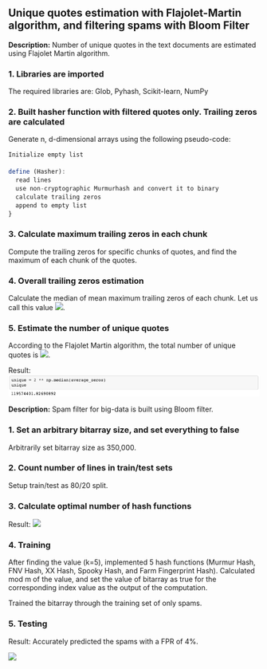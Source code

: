 ## Unique quotes estimation with Flajolet-Martin algorithm, and filtering spams with Bloom Filter

**Description:** Number of unique quotes in the text documents are estimated using Flajolet Martin algorithm.

### 1. Libraries are imported

The required libraries are: Glob, Pyhash, Scikit-learn, NumPy

### 2. Built hasher function with filtered quotes only. Trailing zeros are calculated

Generate n, d-dimensional arrays using the following pseudo-code:

```javascript
Initialize empty list

define (Hasher):
  read lines
  use non-cryptographic Murmurhash and convert it to binary
  calculate trailing zeros
  append to empty list
}
```

### 3. Calculate maximum trailing zeros in each chunk 

Compute the trailing zeros for specific chunks of quotes, and find the maximum of each chunk of the quotes.

### 4. Overall trailing zeros estimation 

Calculate the median of mean maximum trailing zeros of each chunk. Let us call this value <img src="https://latex.codecogs.com/gif.latex?'M'"/>.

### 5. Estimate the number of unique quotes

According to the Flajolet Martin algorithm, the total number of unique quotes is <img src="https://latex.codecogs.com/gif.latex?2^{M}"/>.

Result: <img src="https://github.com/Advaitiyer/advaitiyer.github.io/blob/master/assets/images/advanced-data-mining/trailing-zeros.png?raw=true"/>

**Description:** Spam filter for big-data is built using Bloom filter.

### 1. Set an arbitrary bitarray size, and set everything to false

Arbitrarily set bitarray size as 350,000.

### 2. Count number of lines in train/test sets

Setup train/test as 80/20 split.

### 3. Calculate optimal number of hash functions

Result: <img src="https://github.com/Advaitiyer/advaitiyer.github.io/blob/master/assets/images/analytical-data-mining/HW4.png?raw=true"/>

### 4. Training

After finding the value (k=5), implemented 5 hash functions (Murmur Hash, FNV Hash, XX Hash, Spooky Hash, and Farm Fingerprint Hash). Calculated mod m of the value, and set the value of bitarray as true for the corresponding index value as the output of the computation.

Trained the bitarray through the training set of only spams.

### 5. Testing

Result: Accurately predicted the spams with a FPR of 4%. 

<img src="https://github.com/Advaitiyer/advaitiyer.github.io/blob/master/assets/images/analytical-data-mining/false-positive.png?raw=true"/>

